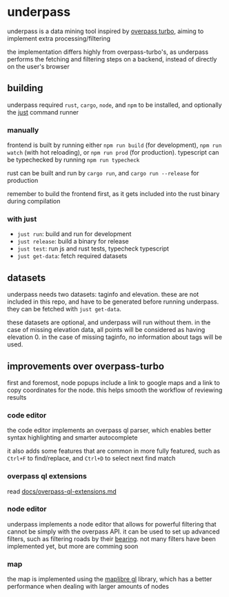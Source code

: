 # underpass

underpass is a data mining tool inspired by [overpass turbo](https://overpass-turbo.eu/),
aiming to implement extra processing/filtering

the implementation differs highly from overpass-turbo's, as underpass performs the fetching and filtering steps on a backend,
instead of directly on the user's browser

## building

underpass required `rust`, `cargo`, `node`, and `npm` to be installed, and optionally the [just](https://github.com/casey/just) command runner

### manually

frontend is built by running either `npm run build` (for development), `npm run watch` (with hot reloading), or `npm run prod` (for production).
typescript can be typechecked by running `npm run typecheck`

rust can be built and run by `cargo run`, and `cargo run --release` for production

remember to build the frontend first, as it gets included into the rust binary during compilation

### with just

- `just run`: build and run for development
- `just release`: build a binary for release 
- `just test`: run js and rust tests, typecheck typescript
- `just get-data`: fetch required datasets

## datasets

underpass needs two datasets: taginfo and elevation. 
these are not included in this repo, and have to be generated before running underpass. 
they can be fetched with `just get-data`.

these datasets are optional, and underpass will run without them.
in the case of missing elevation data, all points will be considered as having elevation 0.
in the case of missing taginfo, no information about tags will be used.

## improvements over overpass-turbo

first and foremost, node popups include a link to google maps and a link to copy coordinates for the node.
this helps smooth the workflow of reviewing results

### code editor

the code editor implements an overpass ql parser, which enables better syntax highlighting and smarter autocomplete

it also adds some features that are common in more fully featured, such as `Ctrl+F` to find/replace, and `Ctrl+D` to select next find match

### overpass ql extensions

read [docs/overpass-ql-extensions.md](./docs/overpass-ql-extensions.md)

### node editor

underpass implements a node editor that allows for powerful filtering that cannot be simply with the overpass API.
it can be used to set up advanced filters, such as filtering roads by their [bearing](https://en.wikipedia.org/wiki/Bearing_(angle)).
not many filters have been implemented yet, but more are comming soon

### map

the map is implemented using the [maplibre gl](https://maplibre.org/maplibre-gl-js/docs/) library,
which has a better performance when dealing with larger amounts of nodes


